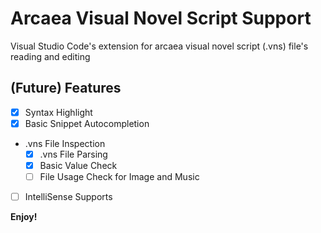 # Arcaea Visual Novel Script Support

Visual Studio Code's extension for arcaea visual novel script (.vns) file's reading and editing

## (Future) Features

- [x] Syntax Highlight
- [x] Basic Snippet Autocompletion
- .vns File Inspection
  - [x] .vns File Parsing
  - [x] Basic Value Check
  - [ ] File Usage Check for Image and Music
- [ ] IntelliSense Supports

**Enjoy!**

